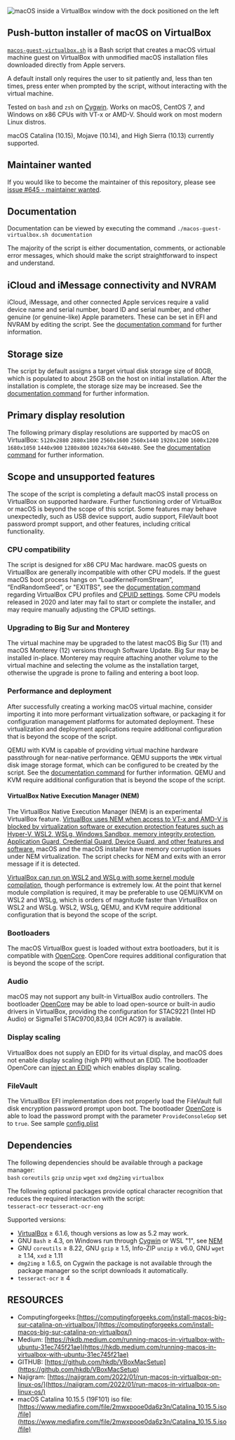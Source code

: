 
![macOS inside a VirtualBox window with the dock positioned on the left](https://repository-images.githubusercontent.com/156108442/c501b100-0e5a-11eb-8b49-90afd63f5d03 "macos-guest-virtualbox.sh")

## Push-button installer of macOS on VirtualBox

[`macos-guest-virtualbox.sh`](https://raw.githubusercontent.com/myspaghetti/macos-guest-virtualbox/master/macos-guest-virtualbox.sh) is a Bash script that creates a macOS virtual machine guest on VirtualBox with unmodified macOS installation files downloaded directly from Apple servers.

A default install only requires the user to sit patiently and, less than ten times, press enter when prompted by the script, without interacting with the virtual machine.

Tested on `bash` and `zsh` on [Cygwin](https://cygwin.com/install.html). Works on macOS, CentOS 7, and Windows on x86 CPUs with VT-x or AMD-V. Should work on most modern Linux distros.

macOS Catalina (10.15), Mojave (10.14), and High Sierra (10.13) currently supported.

## Maintainer wanted

If you would like to become the maintainer of this repository, please see [issue #645 - maintainer wanted](https://github.com/myspaghetti/macos-virtualbox/issues/645).

## Documentation

Documentation can be viewed by executing the command `./macos-guest-virtualbox.sh documentation`

The majority of the script is either documentation, comments, or actionable error messages, which should make the script straightforward to inspect and understand.

## iCloud and iMessage connectivity and NVRAM

iCloud, iMessage, and other connected Apple services require a valid device name and serial number, board ID and serial number, and other genuine (or genuine-like) Apple parameters. These can be set in EFI and NVRAM by editing the script. See the [documentation command](#documentation) for further information.

## Storage size

The script by default assigns a target virtual disk storage size of 80GB, which is populated to about 25GB on the host on initial installation. After the installation is complete, the storage size may be increased. See the [documentation command](#documentation) for further information.

## Primary display resolution

The following primary display resolutions are supported by macOS on VirtualBox: `5120x2880` `2880x1800` `2560x1600` `2560x1440` `1920x1200` `1600x1200` `1680x1050` `1440x900` `1280x800` `1024x768` `640x480`. See the [documentation command](#documentation) for further information.

## Scope and unsupported features

The scope of the script is completing a default macOS install process on VirtualBox on supported hardware. Further functioning order of VirtualBox or macOS is beyond the scope of this script. Some features may behave unexpectedly, such as USB device support, audio support, FileVault boot password prompt support, and other features, including critical functionality.

### CPU compatibility

The script is designed for x86 CPU Mac hardware. macOS guests on VirtualBox are generally incompatible with other CPU models. If the guest macOS boot process hangs on “LoadKernelFromStream”, “EndRandomSeed”, or "EXITBS", see the [documentation command](#documentation) regarding VirtualBox CPU profiles and [CPUID settings](https://www.virtualbox.org/manual/ch08.html#vboxmanage-modifyvm-teleport). Some CPU models released in 2020 and later may fail to start or complete the installer, and may require manually adjusting the CPUID settings.

### Upgrading to Big Sur and Monterey 

The virtual machine may be upgraded to the latest macOS Big Sur (11) and macOS Monterey (12) versions through Software Update. Big Sur may be installed in-place. Monterey may require attaching another volume to the virtual machine and selecting the volume as the installation target, otherwise the upgrade is prone to failing and entering a boot loop.

### Performance and deployment

After successfully creating a working macOS virtual machine, consider importing it into more performant virtualization software, or packaging it for configuration management platforms for automated deployment. These virtualization and deployment applications require additional configuration that is beyond the scope of the script.

QEMU with KVM is capable of providing virtual machine hardware passthrough for near-native performance. QEMU supports the `VMDK` virtual disk image storage format, which can be configured to be created by the script. See the [documentation command](#documentation) for further information. QEMU and KVM require additional configuration that is beyond the scope of the script.

#### VirtualBox Native Execution Manager (NEM)

The VirtualBox Native Execution Manager (NEM) is an experimental VirtualBox feature. [VirtualBox uses NEM when access to VT-x and AMD-V is blocked by virtualization software or execution protection features such as Hyper-V, WSL2, WSLg, Windows Sandbox, memory integrity protection, Application Guard, Credential Guard, Device Guard, and other features and software.](https://docs.microsoft.com/en-us/troubleshoot/windows-client/application-management/virtualization-apps-not-work-with-hyper-v) macOS and the macOS installer have memory corruption issues under NEM virtualization. The script checks for NEM and exits with an error message if it is detected.

[VirtualBox can run on WSL2 and WSLg with some kernel module compilation](https://github.com/myspaghetti/macos-virtualbox/issues/525), though performance is extremely low. At the point that kernel module compilation is required, it may be preferable to use QEMU/KVM on WSL2 and WSLg, which is orders of magnitude faster than VirtualBox on WSL2 and WSLg. WSL2, WSLg, QEMU, and KVM require additional configuration that is beyond the scope of the script.

### Bootloaders

The macOS VirtualBox guest is loaded without extra bootloaders, but it is compatible with [OpenCore](https://github.com/acidanthera/OpenCorePkg/releases). OpenCore requires additional configuration that is beyond the scope of  the script.

### Audio

macOS may not support any built-in VirtualBox audio controllers. The bootloader [OpenCore](https://github.com/acidanthera/OpenCorePkg/releases) may be able to load open-source or built-in audio drivers in VirtualBox, providing the configuration for STAC9221 (Intel HD Audio) or SigmaTel STAC9700,83,84 (ICH AC97) is available.

### Display scaling

VirtualBox does not supply an EDID for its virtual display, and macOS does not enable display scaling (high PPI) without an EDID. The bootloader OpenCore can [inject an EDID](https://github.com/acidanthera/WhateverGreen/blob/master/Manual/FAQ.IntelHD.en.md#edid) which enables display scaling.

### FileVault

The VirtualBox EFI implementation does not properly load the FileVault full disk encryption password prompt upon boot. The bootloader [OpenCore](https://github.com/acidanthera/OpenCorePkg/releases/tag/0.6.9) is able to load the password prompt with the parameter `ProvideConsoleGop` set to `true`. See sample [config.plist](https://github.com/myspaghetti/macos-virtualbox/files/6600860/config.plist.txt)


## Dependencies

The following dependencies should be available through a package manager:  
`bash` `coreutils` `gzip` `unzip` `wget` `xxd` `dmg2img`  `virtualbox`

The following optional packages provide optical character recognition that reduces the required interaction with the script:  
`tesseract-ocr` `tesseract-ocr-eng`

Supported versions:

* [VirtualBox](https://www.virtualbox.org/wiki/Downloads) ≥ 6.1.6, though versions as low as 5.2 may work.
* GNU `Bash` ≥ 4.3, on Windows run through [Cygwin](https://cygwin.com/install.html) or WSL "1", see [NEM](#virtualbox-native-execution-manager-nem)
* GNU `coreutils` ≥ 8.22, GNU `gzip` ≥ 1.5, Info-ZIP `unzip` ≥ v6.0, GNU `wget` ≥ 1.14, `xxd` ≥ 1.11
* `dmg2img` ≥ 1.6.5, on Cygwin the package is not available through the package manager so the script downloads it automatically.
* `tesseract-ocr` ≥ 4

## RESOURCES 
* Computingforgeeks:[https://computingforgeeks.com/install-macos-big-sur-catalina-on-virtualbox/](https://computingforgeeks.com/install-macos-big-sur-catalina-on-virtualbox/)
* Medium: [https://hkdb.medium.com/running-macos-in-virtualbox-with-ubuntu-31ec745f21ae](https://hkdb.medium.com/running-macos-in-virtualbox-with-ubuntu-31ec745f21ae)
* GITHUB: [https://github.com/hkdb/VBoxMacSetup](https://github.com/hkdb/VBoxMacSetup)
* Najigram: [https://najigram.com/2022/01/run-macos-in-virtualbox-on-linux-os/](https://najigram.com/2022/01/run-macos-in-virtualbox-on-linux-os/)
* macOS Catalina 10.15.5 (19F101) iso file: [https://www.mediafire.com/file/2mwxpooe0da6z3n/Catalina_10.15.5.iso/file](https://www.mediafire.com/file/2mwxpooe0da6z3n/Catalina_10.15.5.iso/file)
